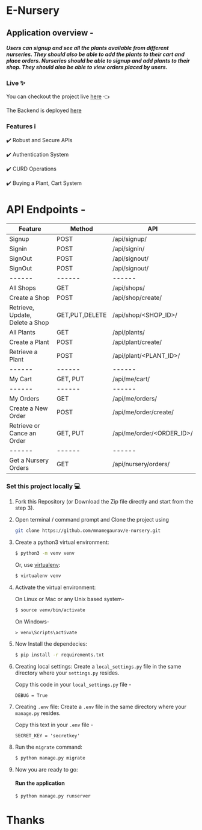 # E-Nursery

## Application overview -

##### Users can signup and see all the plants available from different nurseries. They should also be able to add the plants to their cart and place orders. Nurseries should be able to signup and add plants to their shop. They should also be able to view orders placed by users.

### Live :sparkles: 
You can checkout the project live [here](https://enursery.netlify.app/) :point_left:

The Backend is deployed [here](https://enursery.herokuapp.com/)

### Features :information_source: 

:heavy_check_mark: Robust and Secure APIs <br>

:heavy_check_mark: Authentication System <br>

:heavy_check_mark: CURD Operations <br>

:heavy_check_mark: Buying a Plant, Cart System <br>


# API Endpoints -
| Feature | Method | API |
| ------ | ------ | ------ |
| Signup | POST | /api/signup/ |
| Signin | POST | /api/signin/ |
| SignOut | POST | /api/signout/ |
| SignOut | POST | /api/signout/ |
| ------ | ------ | ------ |
| All Shops | GET | /api/shops/ |
| Create a Shop | POST | /api/shop/create/ |
| Retrieve, Update, Delete a Shop | GET,PUT,DELETE | /api/shop/<SHOP_ID>/ |
| All Plants | GET | /api/plants/ |
| Create a Plant | POST | /api/plant/create/ |
| Retrieve a Plant | POST | /api/plant/<PLANT_ID>/ |
| ------ | ------ | ------ |
| My Cart | GET, PUT | /api/me/cart/ |
| ------ | ------ | ------ |
| My Orders | GET | /api/me/orders/ |
| Create a New Order | POST | /api/me/order/create/ |
| Retrieve or Cance an Order | GET, PUT | /api/me/order/<ORDER_ID>/ |
| ------ | ------ | ------ |
| Get a Nursery Orders | GET | /api/nursery/orders/ |

### Set this project locally :computer:

1. Fork this Repository (or Download the Zip file directly and start from the step 3).

2. Open terminal / command prompt and Clone the project using 
    ```bash
    git clone https://github.com/mnamegaurav/e-nursery.git
    ```
  
3. Create a python3 virtual environment:

    ```bash
    $ python3 -m venv venv
    ```

    Or, use [virtualenv](https://virtualenv.pypa.io/en/latest/installation.html):

    ```bash
    $ virtualenv venv
    ```

4. Activate the virtual environment:

    On Linux or Mac or any Unix based system-
    
    ```bash
    $ source venv/bin/activate
    ```
    
    On Windows-
    ```
    > venv\Scripts\activate
    ```

5. Now Install the dependecies:

    ```bash
    $ pip install -r requirements.txt
    ```

6. Creating local settings:
Create a `local_settings.py` file in the same directory where your `settings.py` resides.

    Copy this code in your `local_settings.py` file -
    ```
    DEBUG = True
    ```
    
7. Creating `.env` file:
Create a `.env` file in the same directory where your `manage.py` resides.

    Copy this text in your `.env` file -
    ```
    SECRET_KEY = 'secretkey'
    ```

8. Run the `migrate` command:

    ```bash
    $ python manage.py migrate
    ```

9. Now you are ready to go:

    #### Run the application

    ```bash
    $ python manage.py runserver
    ```

# Thanks